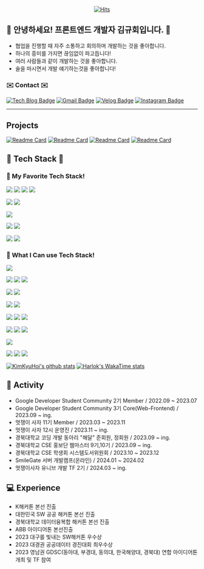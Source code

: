<div align=center>
	
[![Hits](https://hits.seeyoufarm.com/api/count/incr/badge.svg?url=https%3A%2F%2Fgithub.com%2FKimKyuHoi&count_bg=%23020715&title_bg=%23020715&icon=openstreetmap.svg&icon_color=%23FFFFFF&title=Visitors&edge_flat=false)](https://hits.seeyoufarm.com)
  </div>
  
## :raised_hands: 안녕하세요! 프론트엔드 개발자 김규회입니다. :raised_hands:
* 협업을 진행할 때 자주 소통하고 회의하며 개발하는 것을 좋아합니다.
* 하나의 흥미를 가지면 끊임없이 파고듭니다!
* 여러 사람들과 같이 개발하는 것을 좋아합니다.
* 술을 마시면서 개발 얘기하는것을 좋아합니다!
  
### ✉️ Contact ✉️
[![Tech Blog Badge](http://img.shields.io/badge/-Tech%20blog-black?style=flat-square&logo=github&link=https://KimKyuHoi.github.io/)](https://KimKyuHoi.github.io/)
[![Gmail Badge](https://img.shields.io/badge/Gmail-d14836?style=flat-square&logo=gmail&logoColor=white&link=mailto:k546kh@gmail.com)](mailto:k546kh@gmail.com)
[![Velog Badge](https://img.shields.io/badge/Velog-444444?style=flat-square&logo=Velog&logoColor=black"&link=https://velog.io/@k_gu_wae123)](https://velog.io/@k_gu_wae123)
[![Instagram Badge](https://img.shields.io/badge/Instagram-f5f5f5?style=flat-square&logo=Instagram&logoColor=black"&link=https://www.instagram.com/k.gu_wae/)](https://www.instagram.com/k.gu_wae/)

---

## Projects
[![Readme Card](https://github-readme-stats.vercel.app/api/pin/?username=KimKyuHoi&repo=GDSC_Official_FE)](https://github.com/KimKyuHoi/GDSC_Official_FE)
[![Readme Card](https://github-readme-stats.vercel.app/api/pin/?username=KimKyuHoi&repo=LikelionUniv_Frontend_University)](https://github.com/KimKyuHoi/LikelionUniv_Frontend_University)
[![Readme Card](https://github-readme-stats.vercel.app/api/pin/?username=KimKyuHoi&repo=TadakTadak)](https://github.com/KimKyuHoi/TadakTadak)
[![Readme Card](https://github-readme-stats.vercel.app/api/pin/?username=KimKyuHoi&repo=Matcher_FE)](https://github.com/KimKyuHoi/Matcher_FE)

## 🔧 Tech Stack 🔧 
### 🔧 My Favorite Tech Stack!
<p>
	<img src="https://img.shields.io/badge/React-61DAFB?style=for-the-badge&logo=React&logoColor=black">
	<img src="https://img.shields.io/badge/TypeScript-3178C6?style=for-the-badge&logo=TypeScript&logoColor=white">
	<img src="https://img.shields.io/badge/prettier-F7B93E?style=for-the-badge&logo=prettier&logoColor=black">
	<img src="https://img.shields.io/badge/EsLint-4B32C3?style=for-the-badge&logo=eslint&logoColor=white">
</p>
</p>
<p>
	<img src="https://img.shields.io/badge/pnpm-F69220?style=for-the-badge&logo=pnpm&logoColor=white">
	<img src="https://img.shields.io/badge/yarn_berry-2C8EBB?style=for-the-badge&logo=yarn&logoColor=white">
</p>
<p>
	<img src="https://img.shields.io/badge/Emotion-DB7093?style=for-the-badge&logo=&logoColor="/>
</p>
<p>
	<img src="https://img.shields.io/badge/Zustand-999999?style=for-the-badge&logo=&logoColor=">
	<img src="https://img.shields.io/badge/Tanstack_Query-FF4154?style=for-the-badge&logo=reactquery&logoColor=white">
</p>
<p>
	<img src="https://img.shields.io/badge/Nginx-009639?style=for-the-badge&logo=nginx&logoColor=white">
	<img src="https://img.shields.io/badge/Amazon Ec2-FF9900?style=for-the-badge&logo=amazonec2&logoColor=white">
</p>

### 🔧 What I Can use Tech Stack!
<p>
	<img src="https://img.shields.io/badge/React-61DAFB?style=for-the-badge&logo=React&logoColor=black">
</p>
<p>
	<img src="https://img.shields.io/badge/npm-CB3837?style=for-the-badge&logo=Npm&logoColor=white">
	<img src="https://img.shields.io/badge/pnpm-F69220?style=for-the-badge&logo=pnpm&logoColor=white">
	<img src="https://img.shields.io/badge/yarn_berry-2C8EBB?style=for-the-badge&logo=yarn&logoColor=white">
</p>
<p>
	<img src="https://img.shields.io/badge/prettier-F7B93E?style=for-the-badge&logo=prettier&logoColor=black">
	<img src="https://img.shields.io/badge/EsLint-4B32C3?style=for-the-badge&logo=eslint&logoColor=white">
</p>
<p>
	<img src="https://img.shields.io/badge/TypeScript-3178C6?style=for-the-badge&logo=TypeScript&logoColor=white">
	<img src="https://img.shields.io/badge/JavaScript-F7DF1E?style=for-the-badge&logo=JavaScript&logoColor=black">
</p>
<p>
	<img src="https://img.shields.io/badge/Styled Components-DB7093?style=for-the-badge&logo=styled-components&logoColor=white"/>
	<img src="https://img.shields.io/badge/Emotion-DB7093?style=for-the-badge&logo=&logoColor="/>
	<img src="https://img.shields.io/badge/CSS3-1572B6?style=for-the-badge&logo=css3&logoColor=white"/>
</p>
<p>
	<img src="https://img.shields.io/badge/Redux_Toolkit-764ABC?style=for-the-badge&logo=Redux&logoColor=white">
	<img src="https://img.shields.io/badge/Zustand-999999?style=for-the-badge&logo=&logoColor=">
	<img src="https://img.shields.io/badge/Recoil-3578E5?style=for-the-badge&logo=Recoil&logoColor=white">	
</p>
<p>
	<img src="https://img.shields.io/badge/Tanstack_Query-FF4154?style=for-the-badge&logo=reactquery&logoColor=white">
</p>
<p>
	<img src="https://img.shields.io/badge/Nginx-009639?style=for-the-badge&logo=nginx&logoColor=white">
	<img src="https://img.shields.io/badge/Amazon Ec2-FF9900?style=for-the-badge&logo=amazonec2&logoColor=white">
	<img src="https://img.shields.io/badge/Naver Cloud Platform-03C75A?style=for-the-badge&logo=naver&logoColor=white">
</p>

[![KimKyuHoi's github stats](https://github-readme-stats.vercel.app/api?username=KimKyuHoi)](https://github.com/anuraghazra/github-readme-stats)
[![Harlok's WakaTime stats](https://github-readme-stats.vercel.app/api/wakatime?username=KimKyuHoi)](https://github.com/anuraghazra/github-readme-stats)


## :runner: Activity
* Google Developer Student Community 2기 Member / 2022.09 ~ 2023.07
* Google Developer Student Community 3기 Core(Web-Frontend) / 2023.09 ~ ing.
* 멋쟁이 사자 11기 Member / 2023.03 ~ 2023.11
* 멋쟁이 사자 12시 운영진 / 2023.11 ~ ing.
* 경북대학교 코딩 개발 동아리 "해달" 준회원, 정회원 / 2023.09 ~ ing.
* 경북대학교 CSE 홍보단 웹마스터 9기,10기 / 2023.09 ~ ing.
* 경북대학교 CSE 학생회 시스템도서위원회 / 2023.10 ~ 2023.12
* SmileGate 서버 개발캠프(온라인) / 2024.01 ~ 2024.02
* 멋쟁이사자 유니브 개발 TF 2기 / 2024.03 ~ ing.

## :computer: Experience
* K해커톤 본선 진출
* 대한민국 SW 공공 해커톤 본선 진출
* 경북대학교 데이터융복합 해커톤 본선 진출
* ABB 아이디어톤 본선진출
* 2023 대구를 빛내는 SW해커톤 우수상
* 2023 대경권 공공데이터 경진대회 최우수상
* 2023 영남권 GDSC(동아대, 부경대, 동의대, 한국해양대, 경북대) 연합 아이디어톤 개최 및 TF 참여
